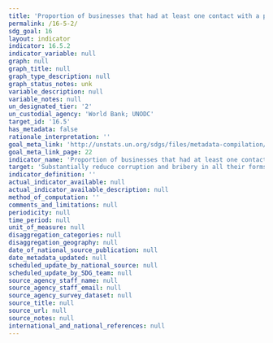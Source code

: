 ```yaml
---
title: 'Proportion of businesses that had at least one contact with a public official and that paid a bribe to a public official, or were asked for a bribe by those public officials, during the previous 12 months'
permalink: /16-5-2/
sdg_goal: 16
layout: indicator
indicator: 16.5.2
indicator_variable: null
graph: null
graph_title: null
graph_type_description: null
graph_status_notes: unk
variable_description: null
variable_notes: null
un_designated_tier: '2'
un_custodial_agency: 'World Bank; UNODC'
target_id: '16.5'
has_metadata: false
rationale_interpretation: ''
goal_meta_link: 'http://unstats.un.org/sdgs/files/metadata-compilation/Metadata-Goal-16.pdf'
goal_meta_link_page: 22
indicator_name: 'Proportion of businesses that had at least one contact with a public official and that paid a bribe to a public official, or were asked for a bribe by those public officials, during the previous 12 months'
target: 'Substantially reduce corruption and bribery in all their forms.'
indicator_definition: ''
actual_indicator_available: null
actual_indicator_available_description: null
method_of_computation: ''
comments_and_limitations: null
periodicity: null
time_period: null
unit_of_measure: null
disaggregation_categories: null
disaggregation_geography: null
date_of_national_source_publication: null
date_metadata_updated: null
scheduled_update_by_national_source: null
scheduled_update_by_SDG_team: null
source_agency_staff_name: null
source_agency_staff_email: null
source_agency_survey_dataset: null
source_title: null
source_url: null
source_notes: null
international_and_national_references: null
---
```

